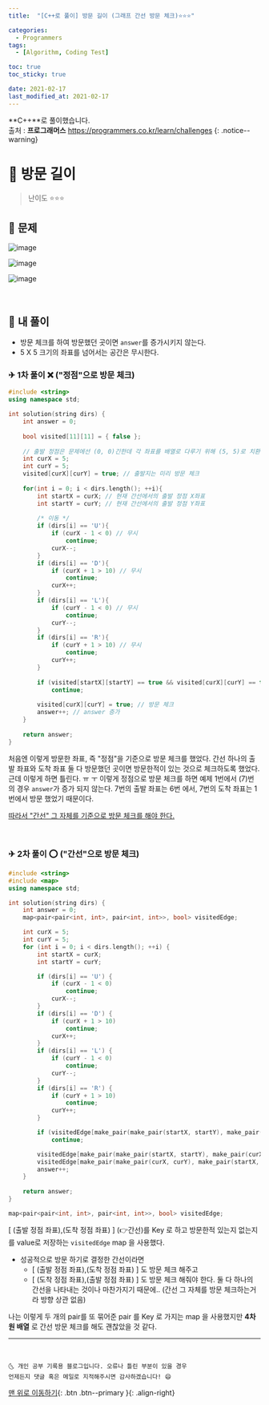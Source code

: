```yaml
---
title:  "[C++로 풀이] 방문 길이 (그래프 간선 방문 체크)⭐⭐⭐" 

categories:
  - Programmers
tags:
  - [Algorithm, Coding Test]

toc: true
toc_sticky: true

date: 2021-02-17
last_modified_at: 2021-02-17
---
```

**C++**로 풀이했습니다.  
출처 : **프로그래머스** <https://programmers.co.kr/learn/challenges>
{: .notice--warning}

# 📌 방문 길이

> 난이도 ⭐⭐⭐

## 🚀 문제

![image](https://user-images.githubusercontent.com/42318591/108155192-c4876880-7121-11eb-99ad-90387c087c5c.png)

![image](https://user-images.githubusercontent.com/42318591/108155216-cfda9400-7121-11eb-9064-a9cd498a18f9.png)

![image](https://user-images.githubusercontent.com/42318591/108155227-d6690b80-7121-11eb-9605-db8b6c1e6dd0.png)

<br>

## 🚀 내 풀이 

- 방문 체크를 하여 방문했던 곳이면 `answer`를 증가시키지 않는다.
- 5 X 5 크기의 좌표를 넘어서는 공간은 무시한다.

### ✈ 1차 풀이 ❌ ("정점"으로 방문 체크)

```cpp
#include <string>
using namespace std;

int solution(string dirs) {
    int answer = 0;
    
    bool visited[11][11] = { false };
    
    // 출발 정점은 문제에선 (0, 0)긴한데 각 좌표를 배열로 다루기 위해 (5, 5)로 치환함. 좌상단이 배열 인덱스로 [0][0]가 되게끔 하기 위하여.
    int curX = 5;
    int curY = 5;
    visited[curX][curY] = true; // 출발지는 미리 방문 체크
    
    for(int i = 0; i < dirs.length(); ++i){
        int startX = curX; // 현재 간선에서의 출발 정점 X좌표
        int startY = curY; // 현재 간선에서의 출발 정점 Y좌표
        
        /* 이동 */
        if (dirs[i] == 'U'){
            if (curX - 1 < 0) // 무시
                continue;
            curX--;
        }
        if (dirs[i] == 'D'){
            if (curX + 1 > 10) // 무시
                continue;
            curX++;
        }
        if (dirs[i] == 'L'){
            if (curY - 1 < 0) // 무시
                continue;
            curY--;
        }
        if (dirs[i] == 'R'){
            if (curY + 1 > 10) // 무시
                continue;
            curY++;
        }
        
        if (visited[startX][startY] == true && visited[curX][curY] == true) // 출발정점, 도착정점 둘 다 방문한적 있다면 무시 
            continue;
        
        visited[curX][curY] = true; // 방문 체크
        answer++; // answer 증가
    }
    
    return answer;
}
```

처음엔 이렇게 방문한 좌표, 즉 "정점"을 기준으로 방문 체크를 했었다. 간선 하나의 출발 좌표와 도착 좌표 둘 다 방문했던 곳이면 방문한적이 있는 것으로 체크하도록 했었다. 근데 이렇게 하면 틀린다. ㅠ ㅜ 이렇게 정점으로 방문 체크를 하면 예제 1번에서 (7)번의 경우 `answer`가 증가 되지 않는다. 7번의 출발 좌표는 6번 에서, 7번의 도착 좌표는 1번에서 방문 했었기 때문이다. 

<u>따라서 "간선" 그 자체를 기준으로 방문 체크를 해야 한다.</u>

<br>

### ✈ 2차 풀이 ⭕ ("간선"으로 방문 체크)

```cpp
#include <string>
#include <map>
using namespace std;

int solution(string dirs) {
    int answer = 0;
    map<pair<pair<int, int>, pair<int, int>>, bool> visitedEdge;

    int curX = 5;
    int curY = 5;
    for (int i = 0; i < dirs.length(); ++i) {
        int startX = curX;
        int startY = curY;

        if (dirs[i] == 'U') {
            if (curX - 1 < 0)
                continue;
            curX--;
        }
        if (dirs[i] == 'D') {
            if (curX + 1 > 10)
                continue;
            curX++;
        }
        if (dirs[i] == 'L') {
            if (curY - 1 < 0)
                continue;
            curY--;
        }
        if (dirs[i] == 'R') {
            if (curY + 1 > 10)
                continue;
            curY++;
        }

        if (visitedEdge[make_pair(make_pair(startX, startY), make_pair(curX, curY))] == true)
            continue;

        visitedEdge[make_pair(make_pair(startX, startY), make_pair(curX, curY))] = true;
        visitedEdge[make_pair(make_pair(curX, curY), make_pair(startX, startY))] = true;
        answer++;
    }
    
    return answer;
}
```

```cpp
map<pair<pair<int, int>, pair<int, int>>, bool> visitedEdge;
```

[ (출발 정점 좌표),(도착 정점 좌표) ] (👉간선)를 Key 로 하고 방문한적 있는지 없는지를 value로 저장하는 `visitedEdge` map 을 사용했다. 

- 성공적으로 방문 하기로 결정한 간선이라면
  - [ (출발 정점 좌표),(도착 정점 좌표) ] 도 방문 체크 해주고
  - [ (도착 정점 좌표),(출발 정점 좌표) ] 도 방문 체크 해줘야 한다. 둘 다 하나의 간선을 나타내는 것이나 마찬가지기 때문에.. (간선 그 자체를 방문 체크하는거라 방향 상관 없음)

나는 이렇게 두 개의 pair를 또 묶어준 pair 를 Key 로 가지는 map 을 사용했지만 **4차원 배열** 로 간선 방문 체크를 해도 괜찮았을 것 같다. 

***
<br>

    🌜 개인 공부 기록용 블로그입니다. 오류나 틀린 부분이 있을 경우 
    언제든지 댓글 혹은 메일로 지적해주시면 감사하겠습니다! 😄

[맨 위로 이동하기](#){: .btn .btn--primary }{: .align-right}
